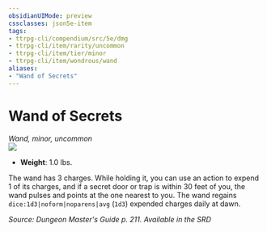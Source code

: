 ```yaml
---
obsidianUIMode: preview
cssclasses: json5e-item
tags:
- ttrpg-cli/compendium/src/5e/dmg
- ttrpg-cli/item/rarity/uncommon
- ttrpg-cli/item/tier/minor
- ttrpg-cli/item/wondrous/wand
aliases: 
- "Wand of Secrets"
---
```

# Wand of Secrets
*Wand, minor, uncommon*  
![](3-Mechanics/CLI/items/img/wand-of-secrets.webp#right)

- **Weight**: 1.0 lbs.

The wand has 3 charges. While holding it, you can use an action to expend 1 of its charges, and if a secret door or trap is within 30 feet of you, the wand pulses and points at the one nearest to you. The wand regains `dice:1d3|noform|noparens|avg` (`1d3`) expended charges daily at dawn.

*Source: Dungeon Master's Guide p. 211. Available in the <span title='Systems Reference Document (5.1)'>SRD</span>*